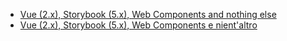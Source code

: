 * [Vue (2.x), Storybook (5.x), Web Components and nothing else](https://dev.to/lucabro81/vue-2-x-storybook-5-x-web-components-e-nothing-else-5ak6)
* [Vue (2.x), Storybook (5.x), Web Components e nient'altro](https://dev.to/lucabro81/vue-2-x-storybook-5-x-web-components-e-nient-altro-4l29)
